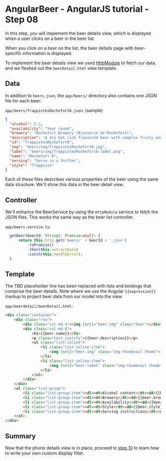 # AngularBeer - AngularJS tutorial - Step 08 #

In this step, you will implement the beer details view, which is displayed when a user clicks on a beer in the beer list.

When you click on a beer on the list, the beer details page with beer-specific information is displayed.

To implement the beer details view we used [HttpModule](https://angular.io/docs/ts/latest/guide/server-communication.html)  to fetch our data, and we fleshed out the `beerDetail.html` view template.

## Data ##

In addition to `beers.json`, the `app/beers/` directory also contains one JSON file for each beer:

`app/beers/TrappistesRochefort8.json`: (sample)

```json
{
  "alcohol": 9.2,
  "availability": "Year round",
  "brewery": "Rochefort Brewery (Brasserie de Rochefort)",
  "description": "A dry but rich flavoured beer with complex fruity and spicy flavours.",
  "id": "TrappistesRochefort8",
  "img": "beers/img/TrappistesRochefort8.jpg",
  "label": "beers/img/TrappistesRochefort8-label.png",
  "name": "Rochefort 8",
  "serving": "Serve in a Snifter",
  "style": "Trappiste"
}
```

Each of these files describes various properties of the beer using the same data structure. We'll show this data in the beer detail view.

## Controller ##

We'll enhance the BeerService by using the `HttpModule` service to fetch the JSON files. This works the same way as the beer list controller.

`app/beers.service.ts`:

```typescript
  getBeer(beerId: String): Promise<any[]> {
      return this.http.get('beers/' + beerId + '.json')
          .toPromise()
          .then(this.extractData)
          .catch(this.handleError);
  }
```


## Template ##

The TBD placeholder line has been replaced with lists and bindings that comprise the beer details.
Note where we use the Angular `{{expression}}` markup to project beer data from our model into the view.

`app/beerdetail/beerDetail.html`:

```html
<div class="container">
    <div class="row">
        <div class="col-md-4"><img [src]="beer.img" class="beer"></div>
        <div class="col-md-8">
            <h1>{{beer.name}}</h1>
            <p class="text-justify">{{beer.description}}</p>
            <ul class="list-inline">
                <li class="list-inline-item">
                    <img [src]="beer.img" class="img-thumbnail thumb">
                </li>
                <li class="list-inline-item">
                    <img [src]="beer.label" class="img-thumbnail thumb">
                </li>
            </ul>
        </div>
    </div>
    <ul class="list-group">
        <li class="list-group-item"><dl><dt>Alcohol content</dt><dd>{{beer.alcohol}}</dd></dl></li>
        <li class="list-group-item"><dl><dt>Brewery</dt><dd>{{beer.brewery}}</dd></dl></li>
        <li class="list-group-item"><dl><dt>Availability</dt><dd>{{beer.availability}}</dd></dl></li>
        <li class="list-group-item"><dl><dt>Style</dt><dd>{{beer.style}}</dd></dl></li>
        <li class="list-group-item"><dl><dt>Serving instructions</dt><dd>{{beer.serving}}</dd></dl></li>
    </ul>
</div>
```

## Summary ##

Now that the phone details view is in place, proceed to [step 10](../step-10) to learn how to write your own custom display filter.